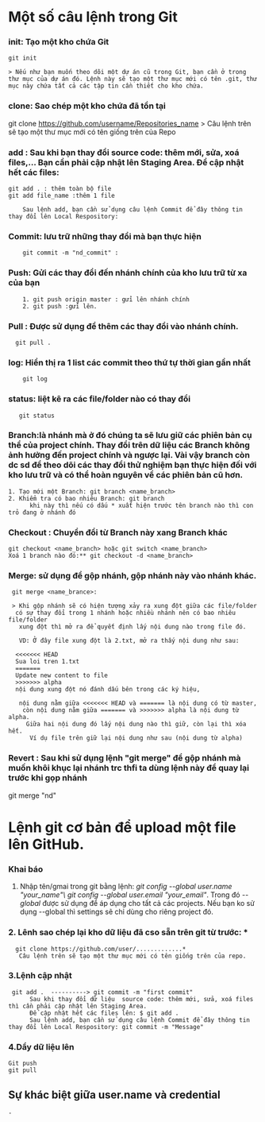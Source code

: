 # Một số câu lệnh trong Git
  
  ### init: Tạo một kho chứa Git
    git init

    > Nếu như bạn muốn theo dõi một dự án cũ trong Git, bạn cần ở trong thư mục của dự án đó. Lệnh này sẽ tạo một thư mục mới có tên .git, thư mục này chứa tất cả các tập tin cần thiết cho kho chứa.
  
  ### clone: Sao chép một kho chứa đã tồn tại 
  git clone https://github.com/username/Repositories_name
    > Câu lệnh trên sẽ tạo một thư mục mới có tên giống trên của Repo

  ### add : Sau khi bạn thay đổi source code: thêm mới, sửa, xoá files,… Bạn cần phải cập nhật lên Staging Area. Để cập nhật hết các files:
    git add . : thêm toàn bộ file
    git add file_name :thêm 1 file

        Sau lệnh add, bạn cần sử dụng câu lệnh Commit để đây thông tin thay đổi lên Local Respository:

   ### Commit: lưu trữ những thay đổi mà bạn thực hiện
        git commit -m "nd_commit" :

   ### Push: Gửi các thay đổi đến nhánh chính của kho lưu trữ từ xa của bạn
        1. git push origin master : gửi lên nhánh chính
        2. git push :gửi lên.
    
  ### Pull : Được sử dụng để thêm các thay đổi vào nhánh chính.
      git pull .

  ### log: Hiển thị ra 1 list các commit theo thứ tự thời gian gần nhất 
        git log
  ### status: liệt kê ra các file/folder nào có thay đổi
       git status
  
  ### Branch:là nhánh mà ở đó chúng ta sẽ lưu giữ các phiên bản cụ thể của project chính. Thay đổi trên dữ liệu các Branch không ảnh hưởng đến project chính và ngược lại. Vài vậy branch còn dc sd để theo dõi các thay đổi thử nghiệm bạn thực hiện đối với kho lưu trữ và có thể hoàn nguyên về các phiên bản cũ hơn.
    1. Tạo mới một Branch: git branch <name_branch> 
    2. Khiểm tra có bao nhiêu Branch: git branch 
          khi này thì nếu có dấu * xuất hiện trước tên branch nào thì con trỏ đang ở nhánh đó 
  ### Checkout : Chuyển đổi từ Branch này xang Branch khác
    git checkout <name_branch> hoặc git switch <name_branch>  
    Xoá 1 branch nào đó:** git checkout -d <name_branch> 

  ### Merge: sử dụng để gộp nhánh, gộp nhánh này vào nhánh khác.
     git merge <name_brance>: 

     > Khi gộp nhánh sẽ có hiện tượng xảy ra xung đột giữa các file/folder
      có sự thay đổi trong 1 nhánh hoặc nhiều nhánh nên có bao nhiêu file/folder
       xung đột thì mở ra để quyết định lấy nội dung nào trong file đó.
       
       VD: Ở đây file xung đột là 2.txt, mở ra thấy nội dung như sau:

      <<<<<<< HEAD
      Sua loi tren 1.txt
      =======
      Update new content to file
      >>>>>>> alpha
      nội dung xung đột nó đánh dấu bên trong các ký hiệu,
      
       nội dung nằm giữa <<<<<<< HEAD và ======= là nội dung có từ master,
        còn nội dung nằm giữa ======= và >>>>>>> alpha là nội dung từ alpha.
         Giữa hai nội dung đó lấy nội dung nào thì giữ, còn lại thì xóa hết.
          Ví dụ file trên giữ lại nội dung như sau (nội dung từ alpha)

  ### Revert : Sau khi sử dụng lệnh "git merge" để gộp nhánh mà muốn khôi khục lại nhánh trc thfi ta dùng lệnh này để quay lại trước khi gọp nhánh
   git merge "nd"



# Lệnh git cơ bản để upload một file lên GitHub.

### Khai báo
1. Nhập tên/gmai trong git bằng lệnh: *git config --global user.name "your_name"\ git config --global user.email "your_email"*.
        Trong đó *--global* được sử dụng để áp dụng cho tất cả các projects. Nếu bạn ko sử dụng --global thì settings sẽ chỉ dùng cho riêng project đó.
  
  ### 2. Lênh sao chép lại kho dữ liệu đã cso sẵn trên git từ trước: *
      git clone https://github.com/user/.............*
       Câu lệnh trên sẽ tạo một thư mục mới có tên giống trên của repo.
  
  ### 3.Lệnh cập nhật
     git add .  ----------> git commit -m "first commit"
          Sau khi thay đổi dữ liệu  source code: thêm mới, sửa, xoá files thì cần phải cập nhật lên Staging Area.
          Để cập nhật hết các files lên: $ git add .      
          Sau lệnh add, bạn cần sử dụng câu lệnh Commit để đây thông tin thay đổi lên Local Respository: git commit -m "Message"
  
  ### 4.Dẩy dữ liệu lên
    Git push 
    git pull 
  
  ## Sự khác biệt giữa user.name và credential
    -

   

